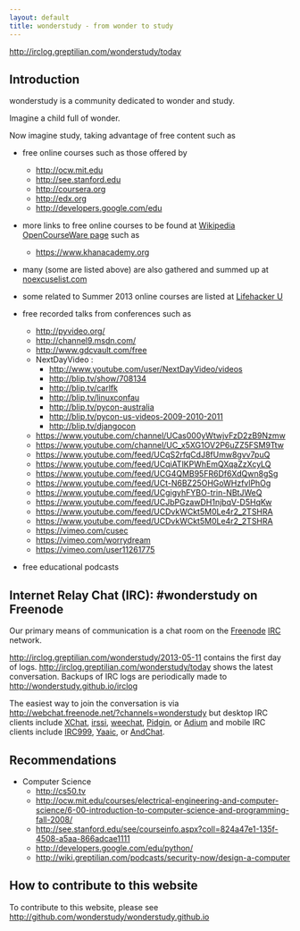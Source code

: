 ```yaml
---
layout: default
title: wonderstudy - from wonder to study
---
```

http://irclog.greptilian.com/wonderstudy/today

## Introduction

wonderstudy is a community dedicated to wonder and study.

Imagine a child full of wonder.

Now imagine study, taking advantage of free content such as

- free online courses such as those offered by
    - http://ocw.mit.edu
    - http://see.stanford.edu
    - http://coursera.org
    - http://edx.org
    - http://developers.google.com/edu
- more links to free online courses to be found at [Wikipedia OpenCourseWare page](http://en.wikipedia.org/wiki/Opencourseware) such as
    - https://www.khanacademy.org 

- many (some are listed above) are also gathered and summed up at [noexcuselist.com](http://www.noexcuselist.com/everything)
- some related to Summer 2013 online courses are listed at [Lifehacker U](http://lifehacker.com/plan-your-free-online-education-at-lifehacker-u-summer-506542454)

- free recorded talks from conferences such as
    - http://pyvideo.org/
    - http://channel9.msdn.com/
    - http://www.gdcvault.com/free
    - NextDayVideo :
        - http://www.youtube.com/user/NextDayVideo/videos
        - http://blip.tv/show/708134
        - http://blip.tv/carlfk
        - http://blip.tv/linuxconfau
        - http://blip.tv/pycon-australia
        - http://blip.tv/pycon-us-videos-2009-2010-2011
        - http://blip.tv/djangocon
    - https://www.youtube.com/channel/UCas000yWtwjvFzD2zB9Nzmw
    - https://www.youtube.com/channel/UC_x5XG1OV2P6uZZ5FSM9Ttw
    - https://www.youtube.com/feed/UCqS2rfqCdJ8fUmw8gvv7puQ
    - https://www.youtube.com/feed/UCqiATlKPWhEmQXqaZzXcyLQ
    - https://www.youtube.com/feed/UCG4QMB95FR6Df6XdQwn8gSg
    - https://www.youtube.com/feed/UCt-N6BZ25OHGoWHzfvlPhOg
    - https://www.youtube.com/feed/UCgigyhFYBO-trin-NBtJWeQ
    - https://www.youtube.com/feed/UCJbPGzawDH1njbqV-D5HqKw
    - https://www.youtube.com/feed/UCDvkWCkt5M0Le4r2_2TSHRA
    - https://www.youtube.com/feed/UCDvkWCkt5M0Le4r2_2TSHRA
    - https://vimeo.com/cusec
    - https://vimeo.com/worrydream
    - https://vimeo.com/user11261775
- free educational podcasts

## Internet Relay Chat (IRC): #wonderstudy on Freenode

Our primary means of communication is a chat room on the [Freenode](http://en.wikipedia.org/wiki/Freenode) [IRC](http://en.wikipedia.org/wiki/IRC) network.

http://irclog.greptilian.com/wonderstudy/2013-05-11 contains the first day of logs. http://irclog.greptilian.com/wonderstudy/today shows the latest conversation. Backups of IRC logs are periodically made to http://wonderstudy.github.io/irclog

The easiest way to join the conversation is via http://webchat.freenode.net/?channels=wonderstudy but desktop IRC clients include [XChat](http://xchat.org), [irssi](http://www.irssi.org), [weechat](http://weechat.org), [Pidgin](http://www.pidgin.im), or [Adium](http://adium.im) and mobile IRC clients include [IRC999](http://itunes.apple.com/us/app/irc999/id360698285?mt=8), [Yaaic](http://www.yaaic.org/), or [AndChat](https://play.google.com/store/apps/details?id=net.andchat&hl=en).

## Recommendations

- Computer Science
    - http://cs50.tv
    - http://ocw.mit.edu/courses/electrical-engineering-and-computer-science/6-00-introduction-to-computer-science-and-programming-fall-2008/
    - http://see.stanford.edu/see/courseinfo.aspx?coll=824a47e1-135f-4508-a5aa-866adcae1111
    - http://developers.google.com/edu/python/
    - http://wiki.greptilian.com/podcasts/security-now/design-a-computer

## How to contribute to this website

To contribute to this website, please see http://github.com/wonderstudy/wonderstudy.github.io
